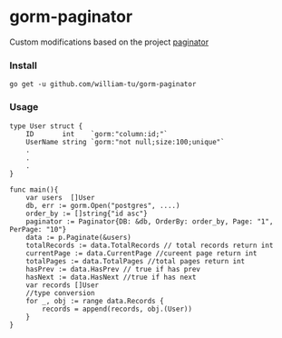 # gorm-paginator

Custom modifications based on the project [paginator](https://github.com/Prabandham/paginator)

### Install 
`go get -u github.com/william-tu/gorm-paginator`

### Usage

```
type User struct {
	ID       int    `gorm:"column:id;"`
	UserName string `gorm:"not null;size:100;unique"`
	.
	.
	.
}

func main(){
    var users  []User
    db, err := gorm.Open("postgres", ....)
    order_by := []string{"id asc"}
    paginator := Paginator{DB: &db, OrderBy: order_by, Page: "1", PerPage: "10"}
    data := p.Paginate(&users)
    totalRecords := data.TotalRecords // total records return int
    currentPage := data.CurrentPage //cureent page return int
    totalPages := data.TotalPages //total pages return int
    hasPrev := data.HasPrev // true if has prev
    hasNext := data.HasNext //true if has next
    var records []User
    //type conversion
    for _, obj := range data.Records {
    	records = append(records, obj.(User))
    }
}

```

        


